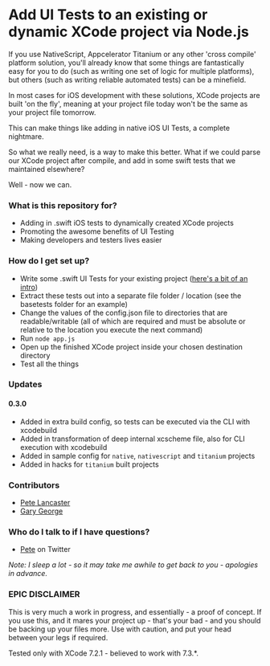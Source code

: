 # Add UI Tests to an existing or dynamic XCode project via Node.js #

If you use NativeScript, Appcelerator Titanium or any other 'cross compile' platform solution, you'll already know that some things are fantastically easy for you to do (such as writing one set of logic for multiple platforms), but others (such as writing reliable automated tests) can be a minefield.

In most cases for iOS development with these solutions, XCode projects are built 'on the fly', meaning at your project file today won't be the same as your project file tomorrow.

This can make things like adding in native iOS UI Tests, a complete nightmare.

So what we really need, is a way to make this better. What if we could parse our XCode project after compile, and add in some swift tests that we maintained elsewhere?

Well - now we can.

### What is this repository for? ###

* Adding in .swift iOS tests to dynamically created XCode projects
* Promoting the awesome benefits of UI Testing
* Making developers and testers lives easier

### How do I get set up? ###

* Write some .swift UI Tests for your existing project ([here's a bit of an intro](https://developer.apple.com/videos/play/wwdc2015/406/))
* Extract these tests out into a separate file folder / location (see the basetests folder for an example)
* Change the values of the config.json file to directories that are readable/writable (all of which are required and must be absolute or relative to the location you execute the next command)
* Run `node app.js`
* Open up the finished XCode project inside your chosen destination directory
* Test all the things

### Updates ###

#### 0.3.0 ####

* Added in extra build config, so tests can be executed via the CLI with xcodebuild
* Added in transformation of deep internal xcscheme file, also for CLI execution with xcodebuild
* Added in sample config for `native`, `nativescript` and `titanium` projects
* Added in hacks for `titanium` built projects

### Contributors ###

* [Pete Lancaster](http://petedoeswebthings.com/)
* [Gary George](http://georgewebdesign.co.uk/)

### Who do I talk to if I have questions? ###

* [Pete](http://twitter.com/peteweb) on Twitter

*Note: I sleep a lot - so it may take me awhile to get back to you - apologies in advance.*

### EPIC DISCLAIMER ###

This is very much a work in progress, and essentially - a proof of concept. If you use this, and it mares your project up - that's your bad - and you should be backing up your files more. Use with caution, and put your head between your legs if required.

Tested only with XCode 7.2.1 - believed to work with 7.3.*.
